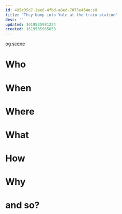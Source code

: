 ```yaml
---
id: 485c35d7-1ae6-4fbd-a8ed-7075e454ece8
title: 'They bump into Yule at the train station'
desc: ''
updated: 1619535981224
created: 1619535965853
---
```

[og scene](https://github.com/9ae/ace/blob/master/chapters/05.md#train-station)

# Who

# When

# Where

# What

# How

# Why

# and so?
